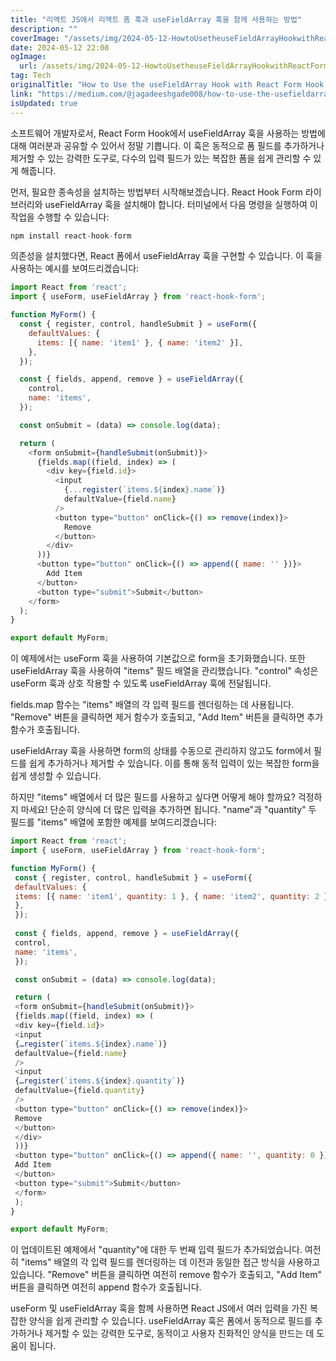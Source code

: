 ```yaml
---
title: "리액트 JS에서 리액트 폼 훅과 useFieldArray 훅을 함께 사용하는 방법"
description: ""
coverImage: "/assets/img/2024-05-12-HowtoUsetheuseFieldArrayHookwithReactFormHookinReactJS_0.png"
date: 2024-05-12 22:08
ogImage: 
  url: /assets/img/2024-05-12-HowtoUsetheuseFieldArrayHookwithReactFormHookinReactJS_0.png
tag: Tech
originalTitle: "How to Use the useFieldArray Hook with React Form Hook in React JS"
link: "https://medium.com/@jagadeeshgade008/how-to-use-the-usefieldarray-hook-with-react-form-hook-in-react-js-7b420e7c0cd9"
isUpdated: true
---
```





소프트웨어 개발자로서, React Form Hook에서 useFieldArray 훅을 사용하는 방법에 대해 여러분과 공유할 수 있어서 정말 기쁩니다. 이 훅은 동적으로 폼 필드를 추가하거나 제거할 수 있는 강력한 도구로, 다수의 입력 필드가 있는 복잡한 폼을 쉽게 관리할 수 있게 해줍니다.

먼저, 필요한 종속성을 설치하는 방법부터 시작해보겠습니다. React Hook Form 라이브러리와 useFieldArray 훅을 설치해야 합니다. 터미널에서 다음 명령을 실행하여 이 작업을 수행할 수 있습니다:

```js
npm install react-hook-form
```

의존성을 설치했다면, React 폼에서 useFieldArray 훅을 구현할 수 있습니다. 이 훅을 사용하는 예시를 보여드리겠습니다:



```js
import React from 'react';
import { useForm, useFieldArray } from 'react-hook-form';

function MyForm() {
  const { register, control, handleSubmit } = useForm({
    defaultValues: {
      items: [{ name: 'item1' }, { name: 'item2' }],
    },
  });

  const { fields, append, remove } = useFieldArray({
    control,
    name: 'items',
  });

  const onSubmit = (data) => console.log(data);

  return (
    <form onSubmit={handleSubmit(onSubmit)}>
      {fields.map((field, index) => (
        <div key={field.id}>
          <input
            {...register(`items.${index}.name`)}
            defaultValue={field.name}
          />
          <button type="button" onClick={() => remove(index)}>
            Remove
          </button>
        </div>
      ))}
      <button type="button" onClick={() => append({ name: '' })}>
        Add Item
      </button>
      <button type="submit">Submit</button>
    </form>
  );
}

export default MyForm;
```

이 예제에서는 useForm 훅을 사용하여 기본값으로 form을 초기화했습니다. 또한 useFieldArray 훅을 사용하여 "items" 필드 배열을 관리했습니다. "control" 속성은 useForm 훅과 상호 작용할 수 있도록 useFieldArray 훅에 전달됩니다.

fields.map 함수는 "items" 배열의 각 입력 필드를 렌더링하는 데 사용됩니다. "Remove" 버튼을 클릭하면 제거 함수가 호출되고, "Add Item" 버튼을 클릭하면 추가 함수가 호출됩니다.

useFieldArray 훅을 사용하면 form의 상태를 수동으로 관리하지 않고도 form에서 필드를 쉽게 추가하거나 제거할 수 있습니다. 이를 통해 동적 입력이 있는 복잡한 form을 쉽게 생성할 수 있습니다.




하지만 "items" 배열에서 더 많은 필드를 사용하고 싶다면 어떻게 해야 할까요? 걱정하지 마세요! 단순히 양식에 더 많은 입력을 추가하면 됩니다. "name"과 "quantity" 두 필드를 "items" 배열에 포함한 예제를 보여드리겠습니다:

```js
import React from 'react';
import { useForm, useFieldArray } from 'react-hook-form';

function MyForm() {
 const { register, control, handleSubmit } = useForm({
 defaultValues: {
 items: [{ name: 'item1', quantity: 1 }, { name: 'item2', quantity: 2 }],
 },
 });
 
 const { fields, append, remove } = useFieldArray({
 control,
 name: 'items',
 });

 const onSubmit = (data) => console.log(data);

 return (
 <form onSubmit={handleSubmit(onSubmit)}>
 {fields.map((field, index) => (
 <div key={field.id}>
 <input
 {…register(`items.${index}.name`)}
 defaultValue={field.name}
 />
 <input
 {…register(`items.${index}.quantity`)}
 defaultValue={field.quantity}
 />
 <button type="button" onClick={() => remove(index)}>
 Remove
 </button>
 </div>
 ))}
 <button type="button" onClick={() => append({ name: '', quantity: 0 })}>
 Add Item
 </button>
 <button type="submit">Submit</button>
 </form>
 );
}

export default MyForm;
```

이 업데이트된 예제에서 "quantity"에 대한 두 번째 입력 필드가 추가되었습니다. 여전히 "items" 배열의 각 입력 필드를 렌더링하는 데 이전과 동일한 접근 방식을 사용하고 있습니다. "Remove" 버튼을 클릭하면 여전히 remove 함수가 호출되고, "Add Item" 버튼을 클릭하면 여전히 append 함수가 호출됩니다.

useForm 및 useFieldArray 훅을 함께 사용하면 React JS에서 여러 입력을 가진 복잡한 양식을 쉽게 관리할 수 있습니다. useFieldArray 훅은 폼에서 동적으로 필드를 추가하거나 제거할 수 있는 강력한 도구로, 동적이고 사용자 친화적인 양식을 만드는 데 도움이 됩니다.